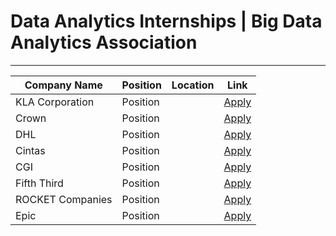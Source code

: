 # Data Analytics Internships | Big Data Analytics Association
---
<!-- Please leave a one line gap between this and the table TABLE_START (DO NOT CHANGE THIS LINE) -->

| Company Name     | Position | Location | Link |
|------------------|----------|----------|-------|
| KLA Corporation  | Position |          | [Apply](https://kla.wd1.myworkdayjobs.com/Search?_ga=2.118825291.356434801.1706229234-1130553198.1706229234&_gl=1*ijiqo2*_ga*MTEzMDU1MzE5OC4xNzA2MjI5MjM0*_ga_TZPEFM1MF5*MTcwNjIyOTIzNC4xLjAuMTcwNjIyOTIzNC4wLjAuMA..&workerSubType=bcb876733f86017814949a52051b230c) |
| Crown            | Position |          | [Apply](https://us-careers.crown.com/go/Co-op-and-Intern/7836800/) |
| DHL              | Position |          | [Apply](https://apply.jobappnetwork.com/clients/14637/posting/3838246/en#s) |
| Cintas           | Position |          | [Apply](https://jobs.cintas.com/intern/jobs-in/) |
| CGI              | Position |          | [Apply](https://cgi.njoyn.com/corp/xweb/xweb.asp?NTKN=c&clid=21001&Page=joblisting) |
| Fifth Third      | Position |          | [Apply](https://fifththird.wd5.myworkdayjobs.com/53careers) |
| ROCKET Companies | Position |          | [Apply](https://www.myrocketcareer.com/teams/internships/#internjobs) |
| Epic             | Position |          | [Apply](https://careers.epic.com/Jobs) |
